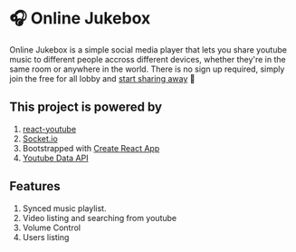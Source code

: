 # :headphones: Online Jukebox

Online Jukebox is a simple social media player that lets you share youtube music to different people accross different devices, whether they're in the same room or anywhere in the world. There is no sign up required, simply join the free for all lobby and [start sharing away](https://chrislmy.github.io/online-jukebox/) :musical_note:


## This project is powered by
1. [react-youtube](https://github.com/troybetz/react-youtube)
2. [Socket.io](https://socket.io/)
3. Bootstrapped with [Create React App](https://github.com/facebook/create-react-app)
4. [Youtube Data API](https://developers.google.com/youtube/v3/)

## Features
1. Synced music playlist.
2. Video listing and searching from youtube
3. Volume Control
4. Users listing
